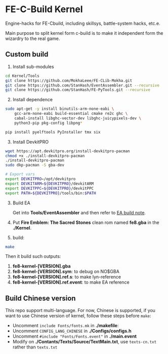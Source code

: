 # FE-C-Build Kernel

Engine-hacks for FE-Cbuild, including skillsys, battle-system hacks, etc.e.

Main purpose to split kernel form c-build is to make it independent form the wizardry to the real game.

## Custom build

1. Install sub-modules

```bash
cd Kernel/Tools
git clone https://github.com/MokhaLeee/FE-CLib-Mokha.git
git clone https://github.com/StanHash/EventAssembler.git --recursive
git clone https://github.com/StanHash/FE-PyTools.git --recursive
```

2. Install dependence

```bash
sudo apt-get -y install binutils-arm-none-eabi \
    gcc-arm-none-eabi build-essential cmake re2c ghc \
    cabal-install libghc-vector-dev libghc-juicypixels-dev \
    python3-pip pkg-config libpng*

pip install pyelftools PyInstaller tmx six
```

3. Install DevkitPRO

```bash
wget https://apt.devkitpro.org/install-devkitpro-pacman
chmod +x ./install-devkitpro-pacman
./install-devkitpro-pacman
sudo dkp-pacman -S gba-dev

# Export vars
export DEVKITPRO=/opt/devkitpro
export DEVKITARM=${DEVKITPRO}/devkitARM
export DEVKITPPC=${DEVKITPRO}/devkitPPC
export PATH=${DEVKITPRO}/tools/bin:$PATH
```

3. Build EA

    Get into **Tools/EventAssembler** and then refer to [EA build note](https://github.com/StanHash/EventAssembler).

4. Put **Fire Emblem: The Sacred Stones** clean rom named **fe8.gba** in the **./Kernel**.

4. build:

```bash
make
```

Then it build such outputs:
1. **fe8-kernel-\[VERSION].gba**
2. **fe8-kernel-\[VERSION].sym**: to debug on NO$GBA
3. **fe8-kernel-\[VERSION].ref.s**: to make lyn-reference
4. **fe8-kernel-\[VERSION].ref.event**: to make EA reference

## Build Chinese version

This repo support multi-language. For now, Chinese is supported, if you want to use Chinese version of kernel, follow these steps before `make`:

- Uncomment `include Fonts/fonts.mk` in **./makefile**:
- Uncomment `CONFIG_LANG_CHINESE` in **./Configs/configs.h**
- Uncomment `#include "Fonts/Fonts.event"` in **./main.event**
- Modify on **./Contants/Texts/Source/TextMain.txt**, use `texts-cn.txt` rather than `texts.txt`
